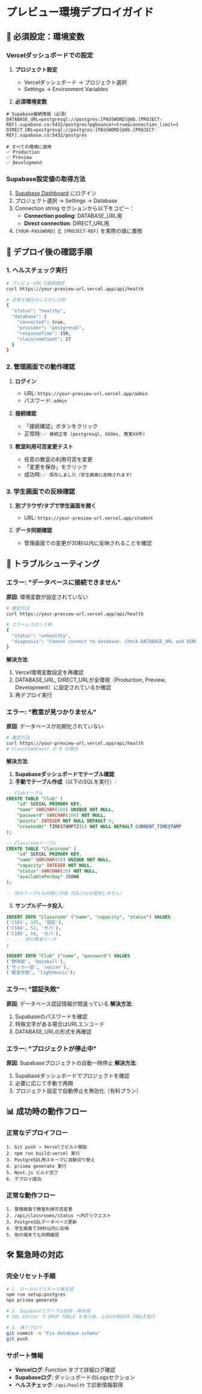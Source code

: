 # プレビュー環境デプロイガイド

## 🚨 必須設定：環境変数

### Vercelダッシュボードでの設定

1. **プロジェクト設定**
   - Vercelダッシュボード → プロジェクト選択
   - Settings → Environment Variables

2. **必須環境変数**
```env
# Supabase接続情報（必須）
DATABASE_URL=postgresql://postgres:[PASSWORD]@db.[PROJECT-REF].supabase.co:5432/postgres?pgbouncer=true&connection_limit=1
DIRECT_URL=postgresql://postgres:[PASSWORD]@db.[PROJECT-REF].supabase.co:5432/postgres

# すべての環境に適用
✅ Production
✅ Preview 
✅ Development
```

### Supabase設定値の取得方法

1. [Supabase Dashboard](https://supabase.com) にログイン
2. プロジェクト選択 → Settings → Database
3. Connection string セクションから以下をコピー：
   - **Connection pooling**: DATABASE_URL用
   - **Direct connection**: DIRECT_URL用
4. `[YOUR-PASSWORD]` と `[PROJECT-REF]` を実際の値に置換

## 🔧 デプロイ後の確認手順

### 1. ヘルスチェック実行
```bash
# プレビューURLで接続確認
curl https://your-preview-url.vercel.app/api/health

# 正常な場合のレスポンス例
{
  "status": "healthy",
  "database": {
    "connected": true,
    "provider": "postgresql",
    "responseTime": 150,
    "classroomCount": 27
  }
}
```

### 2. 管理画面での動作確認

1. **ログイン**
   - URL: `https://your-preview-url.vercel.app/admin`
   - パスワード: `admin`

2. **接続確認**
   - 「接続確認」ボタンをクリック
   - 正常時: `✅ 接続正常 (postgresql, XXXms, 教室XX件)`

3. **教室利用可否変更テスト**
   - 任意の教室の利用可否を変更
   - 「変更を保存」をクリック
   - 成功時: `✅ 保存しました（学生画面に反映されます）`

### 3. 学生画面での反映確認

1. **別ブラウザ/タブで学生画面を開く**
   - URL: `https://your-preview-url.vercel.app/student`

2. **データ同期確認**
   - 管理画面での変更が30秒以内に反映されることを確認

## 🐛 トラブルシューティング

### エラー: "データベースに接続できません"

**原因**: 環境変数が設定されていない
```bash
# 確認方法
curl https://your-preview-url.vercel.app/api/health

# エラーレスポンス例
{
  "status": "unhealthy",
  "diagnosis": "Cannot connect to database. Check DATABASE_URL and DIRECT_URL."
}
```

**解決方法**:
1. Vercel環境変数設定を再確認
2. DATABASE_URL, DIRECT_URLが全環境（Production, Preview, Development）に設定されているか確認
3. 再デプロイ実行

### エラー: "教室が見つかりません"

**原因**: データベースが初期化されていない
```bash
# 確認方法
curl https://your-preview-url.vercel.app/api/health
# classroomCount が 0 の場合
```

**解決方法**:
1. **Supabaseダッシュボードでテーブル確認**
2. **手動でテーブル作成**（以下のSQLを実行）:

```sql
-- Clubテーブル
CREATE TABLE "Club" (
    "id" SERIAL PRIMARY KEY,
    "name" VARCHAR(100) UNIQUE NOT NULL,
    "password" VARCHAR(100) NOT NULL,
    "points" INTEGER NOT NULL DEFAULT 0,
    "createdAt" TIMESTAMPTZ(6) NOT NULL DEFAULT CURRENT_TIMESTAMP
);

-- Classroomテーブル
CREATE TABLE "Classroom" (
    "id" SERIAL PRIMARY KEY,
    "name" VARCHAR(50) UNIQUE NOT NULL,
    "capacity" INTEGER NOT NULL,
    "status" VARCHAR(20) NOT NULL,
    "availablePerDay" JSONB
);

-- 他のテーブルも同様に作成（SQLiteは使用しません）
```

3. **サンプルデータ投入**:
```sql
INSERT INTO "Classroom" ("name", "capacity", "status") VALUES
('C101', 105, '固定'),
('C104', 52, 'セパ'),
('C105', 68, 'セパ'),
-- ... 他の教室データ
;

INSERT INTO "Club" ("name", "password") VALUES
('野球部', 'baseball'),
('サッカー部', 'soccer'),
('軽音学部', 'lightmusic');
```

### エラー: "認証失敗"

**原因**: データベース認証情報が間違っている
**解決方法**:
1. Supabaseのパスワードを確認
2. 特殊文字がある場合はURLエンコード
3. DATABASE_URLの形式を再確認

### エラー: "プロジェクトが停止中"

**原因**: Supabaseプロジェクトの自動一時停止
**解決方法**:
1. Supabaseダッシュボードでプロジェクトを確認
2. 必要に応じて手動で再開
3. プロジェクト設定で自動停止を無効化（有料プラン）

## 📊 成功時の動作フロー

### 正常なデプロイフロー
```
1. Git push → Vercelでビルド開始
2. npm run build:vercel 実行
3. PostgreSQL用スキーマに自動切り替え
4. prisma generate 実行
5. Next.js ビルド完了
6. デプロイ成功
```

### 正常な動作フロー
```
1. 管理画面で教室利用可否変更
2. /api/classrooms/status へPUTリクエスト
3. PostgreSQLデータベース更新
4. 学生画面で30秒以内に反映
5. 他の端末でも同期確認
```

## 🛠️ 緊急時の対応

### 完全リセット手順
```bash
# 1. ローカルでスキーマ再生成
npm run setup:postgres
npx prisma generate

# 2. Supabaseでテーブル削除・再作成
# SQL Editor で DROP TABLE を実行後、上記のCREATE TABLE実行

# 3. 再デプロイ
git commit -m "Fix database schema"
git push
```

### サポート情報
- **Vercelログ**: Function タブで詳細ログ確認
- **Supabaseログ**: ダッシュボードのLogsセクション  
- **ヘルスチェック**: `/api/health` で診断情報取得 